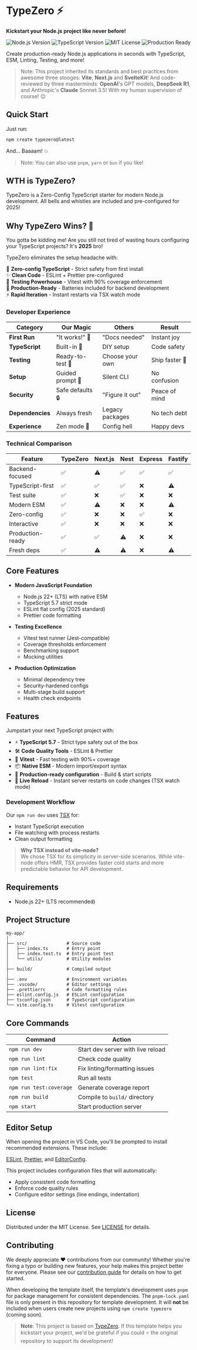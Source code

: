 # TypeZero ⚡️

**Kickstart your Node.js project like never before!**

![Node.js Version](https://img.shields.io/badge/Node.js-%3E%3D22-blue)
![TypeScript Version](https://img.shields.io/badge/Typescript-5.7-blue)
![MIT License](https://img.shields.io/badge/License-MIT-orange)
![Production Ready](https://img.shields.io/badge/Production-Ready-brightgreen)

Create production-ready Node.js applications in seconds with TypeScript, ESM, Linting, Testing, and more!

> Note: This project inherited its standards and best practices from awesome
> three stooges: **Vite**, **Next.js** and **SvelteKit**! And code-reviewed by
> three masterminds: **OpenAI**'s GPT models, **DeepSeek R1**, and Anthropic's
> **Claude** Sonnet 3.5! With my human supervision of course! 😉

## Quick Start

Just run:

```bash
npm create typezero@latest
```

And... Baaaam! 💥

> Note: You can also use `pnpm`, `yarn` or `bun` if you like!

## WTH is TypeZero?

TypeZero is a Zero-Config TypeScript starter for modern Node.js development. All bells and whistles are included and pre-configured for 2025!

## Why TypeZero Wins? 💖

You gotta be kidding me! Are you still not tired of wasting hours configuring your TypeScript projects? It's **2025** bro!

TypeZero eliminates the setup headache with:

🔋 **Zero-config TypeScript** - Strict safety from first install  
✨ **Clean Code** - ESLint + Prettier pre-configured  
🧪 **Testing Powerhouse** - Vitest with 90% coverage enforcement  
🚀 **Production-Ready** - Batteries included for backend development  
⚡ **Rapid Iteration** - Instant restarts via TSX watch mode

### Developer Experience

| Category         | Our Magic        | Others          | Result         |
| ---------------- | ---------------- | --------------- | -------------- |
| **First Run**    | "It works!" 🎉   | "Docs needed"   | Instant joy    |
| **TypeScript**   | Built-in 🔋      | DIY setup       | Code safety    |
| **Testing**      | Ready-to-test 🧪 | Choose your own | Ship faster 🚀 |
| **Setup**        | Guided prompt 💬 | Silent CLI      | No confusion   |
| **Security**     | Safe defaults 🔒 | "Figure it out" | Peace of mind  |
| **Dependencies** | Always fresh     | Legacy packages | No tech debt   |
| **Experience**   | Zen mode 🧘      | Config hell     | Happy devs     |

### Technical Comparison

| Feature          | TypeZero | Next.js | Nest | Express | Fastify |
| ---------------- | -------- | ------- | ---- | ------- | ------- |
| Backend-focused  | ✅       | ⚠️      | ✅   | ✅      | ✅      |
| TypeScript-first | ✅       | ✅      | ✅   | ❌      | ⚠️      |
| Test suite       | ✅       | ❌      | ✅   | ❌      | ❌      |
| Modern ESM       | ✅       | ⚠️      | ❌   | ❌      | ⚠️      |
| Zero-config      | ✅       | ❌      | ❌   | ✅      | ❌      |
| Interactive      | ✅       | ❌      | ❌   | ❌      | ❌      |
| Production-ready | ✅       | ✅      | ⚠️   | ❌      | ❌      |
| Fresh deps       | ✅       | ⚠️      | ⚠️   | ❌      | ⚠️      |

## Core Features

- **Modern JavaScript Foundation**

  - Node.js 22+ (LTS) with native ESM
  - TypeScript 5.7 strict mode
  - ESLint flat config (2025 standard)
  - Prettier code formatting

- **Testing Excellence**

  - Vitest test runner (Jest-compatible)
  - Coverage thresholds enforcement
  - Benchmarking support
  - Mocking utilities

- **Production Optimization**
  - Minimal dependency tree
  - Security-hardened configs
  - Multi-stage build support
  - Health check endpoints

## Features

Jumpstart your next TypeScript project with:

- ⚡ **TypeScript 5.7** - Strict type safety out of the box
- 🛠️ **Code Quality Tools** - ESLint & Prettier
- 🧪 **Vitest** - Fast testing with 90%+ coverage
- 📦 **Native ESM** - Modern import/export syntax
- 🚀 **Production-ready configuration** - Build & start scripts
- 🔄 **Live Reload** - Instant server restarts on code changes (TSX watch mode)

### Development Workflow

Our `npm run dev` uses [TSX](https://github.com/privatenumber/tsx) for:

- Instant TypeScript execution
- File watching with process restarts
- Clean output formatting

> **Why TSX instead of vite-node?**  
> We chose TSX for its simplicity in server-side scenarios.
> While vite-node offers HMR, TSX provides faster cold starts and more
> predictable behavior for API development.

## Requirements

- Node.js 22+ (LTS recommended)

## Project Structure

```tree
my-app/
│
├── src/               # Source code
│   ├── index.ts       # Entry point
│   ├── index.test.ts  # Entry point test
│   └── utils/         # Utility modules
│
├── build/             # Compiled output
│
├── .env               # Environment variables
├── .vscode/           # Editor settings
├── .prettierrc        # Code formatting rules
├── eslint.config.js   # ESLint configuration
├── tsconfig.json      # TypeScript configuration
└── vite.config.ts     # Vitest configuration
```

## Core Commands

| Command                 | Action                            |
| ----------------------- | --------------------------------- |
| `npm run dev`           | Start dev server with live reload |
| `npm run lint`          | Check code quality                |
| `npm run lint:fix`      | Fix linting/formatting issues     |
| `npm test`              | Run all tests                     |
| `npm run test:coverage` | Generate coverage report          |
| `npm run build`         | Compile to `build/` directory     |
| `npm start`             | Start production server           |

## Editor Setup

When opening the project in VS Code, you'll be prompted to install recommended
extensions. These include:

[ESLint](https://marketplace.visualstudio.com/items?itemName=dbaeumer.vscode-eslint),
[Prettier](https://marketplace.visualstudio.com/items?itemName=esbenp.prettier-vscode),
and
[EditorConfig](https://marketplace.visualstudio.com/items?itemName=EditorConfig.EditorConfig).

This project includes configuration files that will automatically:

- Apply consistent code formatting
- Enforce code quality rules
- Configure editor settings (line endings, indentation)

## License

Distributed under the MIT License. See [LICENSE](LICENSE) for details.

## Contributing

We deeply appreciate ❤️ contributions from our community! Whether you're fixing
a typo or building new features, your help makes this project better for
everyone. Please see our [contribution guide](CONTRIBUTING.md) for details on
how to get started.

When developing the template itself, the template's development uses `pnpm` for
package management for consistent dependencies. The `pnpm-lock.yaml` file is
only present in this repository for template development. It will **not** be
included when users create new projects using `npm create typezero` (coming
soon).

> **Note**: This project is based on
> [TypeZero](https://github.com/mislam/typezero). If this template helps you
> kickstart your project, we'd be grateful if you could ⭐ the original
> repository to support its development!
